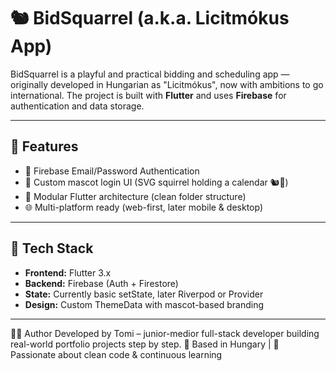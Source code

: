# 🐿️ BidSquarrel (a.k.a. Licitmókus App)

BidSquarrel is a playful and practical bidding and scheduling app — originally developed in Hungarian as "Licitmókus", now with ambitions to go international. The project is built with **Flutter** and uses **Firebase** for authentication and data storage.

---

## 🚀 Features

- 🔐 Firebase Email/Password Authentication
- 🎨 Custom mascot login UI (SVG squirrel holding a calendar 🐿️📅)
- 📁 Modular Flutter architecture (clean folder structure)
- 🌐 Multi-platform ready (web-first, later mobile & desktop)

---

## 🧱 Tech Stack

- **Frontend:** Flutter 3.x
- **Backend:** Firebase (Auth + Firestore)
- **State:** Currently basic setState, later Riverpod or Provider
- **Design:** Custom ThemeData with mascot-based branding

---

👨‍💻 Author
Developed by Tomi – junior-medior full-stack developer building real-world portfolio projects step by step.
📍 Based in Hungary | 🧠 Passionate about clean code & continuous learning

